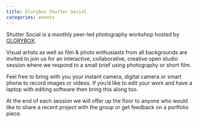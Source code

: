 ```yaml
---
title: Glorybox Shutter Social
categories: events
---
```

Shutter Social is a monthly peer-led photography workshop hosted by [GLORYBOX](http://www.glory-box.co.uk/).

Visual artists as well as film & photo enthusiasts from all backgrounds are invited to join us for an interactive, collaborative, creative open studio session where we respond to a small brief using photography or short film.

Feel free to bring with you your instant camera, digital camera or smart phone to record images or videos. If you&#8217;d like to edit your work and have a laptop with editing software then bring this along too.

At the end of each session we will offer up the floor to anyone who would like to share a recent project with the group or get feedback on a portfolio piece.

<img class="ngg_displayed_gallery mceItem" src="http://flab.space/nextgen-attach_to_post/preview/id--724" alt="" data-mce-placeholder="1" />
